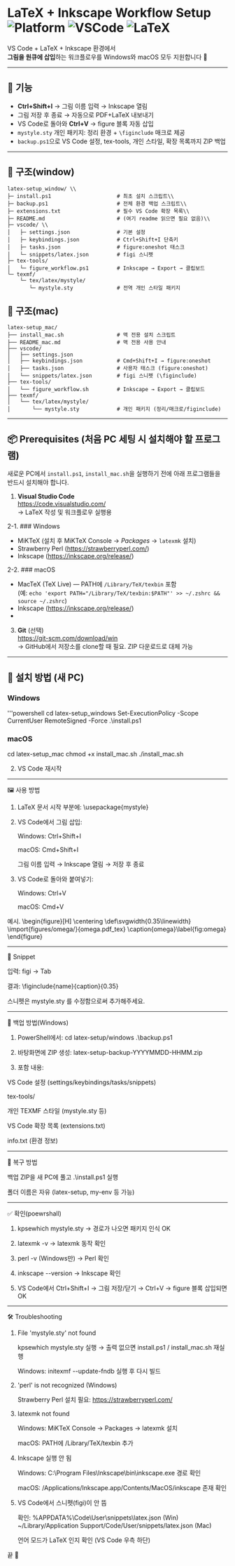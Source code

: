 # LaTeX + Inkscape Workflow Setup ![Platform](https://img.shields.io/badge/platform-Windows%20%7C%20macOS-blue) ![VSCode](https://img.shields.io/badge/editor-VS%20Code-orange) ![LaTeX](https://img.shields.io/badge/latex-amsmath%2Famsthm-green)

VS Code + LaTeX + Inkscape 환경에서  
**그림을 원큐에 삽입**하는 워크플로우를 Windows와 macOS 모두 지원합니다 🚀

---

## 📌 기능
- **Ctrl+Shift+I** → 그림 이름 입력 → Inkscape 열림  
- 그림 저장 후 종료 → 자동으로 PDF+LaTeX 내보내기  
- VS Code로 돌아와 **Ctrl+V** → figure 블록 자동 삽입  
- `mystyle.sty` 개인 패키지: 정리 환경 + `\figinclude` 매크로 제공  
- `backup.ps1`으로 VS Code 설정, tex-tools, 개인 스타일, 확장 목록까지 ZIP 백업  

---

## 📂 구조(window)
```
latex-setup_window/ \\
├─ install.ps1                     # 최초 설치 스크립트\\
├─ backup.ps1                      # 전체 환경 백업 스크립트\\
├─ extensions.txt                  # 필수 VS Code 확장 목록\\
├─ README.md                       # (여기 readme 읽으면 필요 없음)\\
├─ vscode/ \\
│   ├─ settings.json               # 기본 설정
│   ├─ keybindings.json            # Ctrl+Shift+I 단축키
│   ├─ tasks.json                  # figure:oneshot 태스크
│   └─ snippets/latex.json         # figi 스니펫
├─ tex-tools/
│   └─ figure_workflow.ps1         # Inkscape → Export → 클립보드
└─ texmf/
    └─ tex/latex/mystyle/
       └─ mystyle.sty              # 전역 개인 스타일 패키지
```

## 📂 구조(mac)
```
latex-setup_mac/
├── install_mac.sh                 # 맥 전용 설치 스크립트
├── README_mac.md                  # 맥 전용 사용 안내
├── vscode/
│   ├── settings.json
│   ├── keybindings.json           # Cmd+Shift+I → figure:oneshot
│   ├── tasks.json                 # 사용자 태스크 (figure:oneshot)
│   └── snippets/latex.json        # figi 스니펫 (\figinclude)
├── tex-tools/
│   └── figure_workflow.sh         # Inkscape → Export → 클립보드
├── texmf/
│   └── tex/latex/mystyle/
│       └── mystyle.sty            # 개인 패키지 (정리/매크로/figinclude)
```

---

## 📦 Prerequisites (처음 PC 세팅 시 설치해야 할 프로그램)

새로운 PC에서 `install.ps1`, `install_mac.sh`을 실행하기 전에 아래 프로그램들을 반드시 설치해야 합니다.

1. **Visual Studio Code**  
   https://code.visualstudio.com/  
   → LaTeX 작성 및 워크플로우 실행용

2-1. ### Windows
- MiKTeX (설치 후 MiKTeX Console → *Packages* → `latexmk` 설치)
- Strawberry Perl (https://strawberryperl.com/)
- Inkscape (https://inkscape.org/release/)

2-2. ### macOS
- MacTeX (TeX Live) — PATH에 `/Library/TeX/texbin` 포함  
  (예: `echo 'export PATH="/Library/TeX/texbin:$PATH"' >> ~/.zshrc && source ~/.zshrc`)
- Inkscape (https://inkscape.org/release/)
- 
3. **Git** (선택)  
   https://git-scm.com/download/win  
   → GitHub에서 저장소를 clone할 때 필요. ZIP 다운로드로 대체 가능

---

## 🚀 설치 방법 (새 PC)

### Windows
'''powershell
cd latex-setup_windows
Set-ExecutionPolicy -Scope CurrentUser RemoteSigned -Force
.\install.ps1

### macOS
cd latex-setup_mac
chmod +x install_mac.sh
./install_mac.sh

2. VS Code 재시작

---

🖼️ 사용 방법

1. LaTeX 문서 시작 부분에:
   \usepackage{mystyle}

2. VS Code에서 그림 삽입:

   Windows: Ctrl+Shift+I
   
   macOS: Cmd+Shift+I
   
   그림 이름 입력 → Inkscape 열림 → 저장 후 종료
   
3. VS Code로 돌아와 붙여넣기:
   
   Windows: Ctrl+V
   
   macOS: Cmd+V

  예시.
  \begin{figure}[H]
  \centering
  \def\svgwidth{0.35\linewidth}
  \import{figures/omega/}{omega.pdf_tex}
  \caption{omega}\label{fig:omega}
  \end{figure}

---

🔑 Snippet

   입력: figi → Tab
   
   결과: \figinclude{name}{caption}{0.35}
    
   스니펫은 mystyle.sty 를 수정함으로써 추가해주세요.

---

💾 백업 방법(Windows)

1. PowerShell에서:
   cd latex-setup/windows
  .\backup.ps1

3. 바탕화면에 ZIP 생성: 
  latex-setup-backup-YYYYMMDD-HHMM.zip

4. 포함 내용:

  VS Code 설정 (settings/keybindings/tasks/snippets)
  
  tex-tools/
  
  개인 TEXMF 스타일 (mystyle.sty 등)
  
  VS Code 확장 목록 (extensions.txt)
  
  info.txt (환경 정보)

---

🔄 복구 방법

백업 ZIP을 새 PC에 풀고 .\install.ps1 실행

폴더 이름은 자유 (latex-setup, my-env 등 가능)

---

✅ 확인(poewrshall)

1. kpsewhich mystyle.sty → 경로가 나오면 패키지 인식 OK

2. latexmk -v → latexmk 동작 확인

3. perl -v (Windows만) → Perl 확인

4. inkscape --version → Inkscape 확인

5. VS Code에서 Ctrl+Shift+I → 그림 저장/닫기 → Ctrl+V → figure 블록 삽입되면 OK

---

🛠️ Troubleshooting

1. File 'mystyle.sty' not found
   
   kpsewhich mystyle.sty 실행 → 출력 없으면 install.ps1 / install_mac.sh 재실행
   
   Windows: initexmf --update-fndb 실행 후 다시 빌드

2. 'perl' is not recognized (Windows)
   
   Strawberry Perl 설치 필요: https://strawberryperl.com/
   
3. latexmk not found
   
   Windows: MiKTeX Console → Packages → latexmk 설치
   
   macOS: PATH에 /Library/TeX/texbin 추가
   
4. Inkscape 실행 안 됨
   
   Windows: C:\Program Files\Inkscape\bin\inkscape.exe 경로 확인
   
   macOS: /Applications/Inkscape.app/Contents/MacOS/inkscape 존재 확인
   
5. VS Code에서 스니펫(figi)이 안 뜸
   
   확인: %APPDATA%\Code\User\snippets\latex.json (Win)
   ~/Library/Application Support/Code/User/snippets/latex.json (Mac)

   언어 모드가 LaTeX 인지 확인 (VS Code 우측 하단)

끝 🎉
